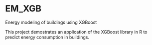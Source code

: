 # EM_XGB
Energy modeling of buildings using XGBoost

This project demostrates an application of the XGBoost library in R to predict energy consumption in buildings.
